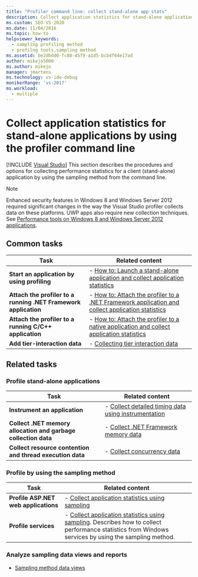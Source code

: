 ```yaml
---
title: "Profiler command line: collect stand-alone app stats"
description: Collect application statistics for stand-alone applications by using the profiler command line in Visual Studio.
ms.custom: SEO-VS-2020
ms.date: 11/04/2016
ms.topic: how-to
helpviewer_keywords: 
  - sampling profiling method
  - profilng tools,sampling method
ms.assetid: be2dbdd0-fc88-45f9-a1d5-bcb4f64e17ad
author: mikejo5000
ms.author: mikejo
manager: jmartens
ms.technology: vs-ide-debug
monikerRange: 'vs-2017'
ms.workload: 
  - multiple
---
```

# Collect application statistics for stand-alone applications by using the profiler command line

 [!INCLUDE [Visual Studio](~/includes/applies-to-version/vs-windows-only.md)]
This section describes the procedures and options for collecting performance statistics for a client (stand-alone) application by using the sampling method from the command line.

> [!NOTE]
> Enhanced security features in Windows 8 and Windows Server 2012 required significant changes in the way the Visual Studio profiler collects data on these platforms. UWP apps also require new collection techniques. See [Performance tools on Windows 8 and Windows Server 2012 applications](../profiling/performance-tools-on-windows-8-and-windows-server-2012-applications.md).

## Common tasks

|Task|Related content|
|----------|---------------------|
|**Start an application by using profiling**|-   [How to: Launch a stand-alone application and collect application statistics](../profiling/how-to-launch-a-stand-alone-app-and-collect-application-statistics.md)|
|**Attach the profiler to a running .NET Framework application**|-   [How to: Attach the profiler to a .NET Framework application and collect application statistics](../profiling/how-to-attach-the-profiler-to-a-dotnet-app-and-collect-application-statistics.md)|
|**Attach the profiler to a running C/C++ application**|-   [How to: Attach the profiler to a native application and collect application statistics](../profiling/how-to-attach-the-profiler-to-a-native-app-and-collect-application-statistics.md)|
|**Add tier-interaction data**|-   [Collecting tier interaction data](../profiling/adding-tier-interaction-data-from-the-command-line.md)|

## Related tasks

### Profile stand-alone applications

|Task|Related content|
|----------|---------------------|
|**Instrument an application**|-   [Collect detailed timing data using instrumentation](../profiling/collecting-detailed-timing-data-for-a-stand-alone-application.md)|
|**Collect .NET memory allocation and garbage collection data**|-   [Collect .NET Framework memory data](../profiling/collecting-dotnet-framework-memory-data-for-stand-alone-applications.md)|
|**Collect resource contention and thread execution data**|-   [Collect concurrency data](../profiling/collecting-concurrency-data-for-stand-alone-applications.md)|

### Profile by using the sampling method

|Task|Related content|
|----------|---------------------|
|**Profile ASP.NET web applications**|-   [Collect application statistics using sampling](../profiling/collecting-application-statistics-for-aspnet-using-the-profiler-sampling-method.md)|
|**Profile services**|-   [Collect application statistics using sampling](../profiling/collecting-application-statistics-for-services-by-using-the-profiler-sampling-method.md). Describes how to collect performance statistics from Windows services by using the sampling method.|

### Analyze sampling data views and reports
- [Sampling method data views](../profiling/profiler-sampling-method-data-views.md)
